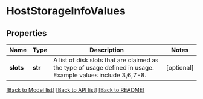 # HostStorageInfoValues

## Properties
Name | Type | Description | Notes
------------ | ------------- | ------------- | -------------
**slots** | **str** | A list of disk slots that are claimed as the type of usage defined in usage. Example values include 3,6,7-8. | [optional] 

[[Back to Model list]](../README.md#documentation-for-models) [[Back to API list]](../README.md#documentation-for-api-endpoints) [[Back to README]](../README.md)

